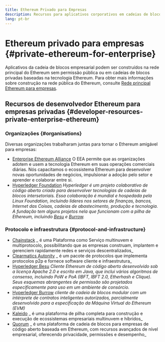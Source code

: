 ```yaml
---
title: Ethereum Privado para Empresas
description: Recursos para aplicativos corporativos em cadeias de blocos privadas de Ethereum.
lang: pt-br
---
```


# Ethereum privado para empresas {#private-ethereum-for-enterprise}

Aplicativos da cadeia de blocos empresarial podem ser construídos na rede principal do Ethereum sem permissão pública ou em cadeias de blocos privadas baseadas na tecnologia Ethereum. Para obter mais informações sobre construção na rede pública do Ethereum, consulte [Rede principal Ethereum para empresas](/enterprise/).

## Recursos de desenvolvedor Ethereum para empresas privadas {#developer-resources-private-enterprise-ethereum}

### Organizações {#organisations}

Diversas organizações trabalharam juntas para tornar o Ethereum amigável para empresas:

- [Enterprise Ethereum Alliance](https://entethalliance.org/) O EEA permite que as organizações adotem e usem a tecnologia Ethereum em suas operações comerciais diárias. Nós capacitamos o ecossistema Ethereum para desenvolver novas oportunidades de negócios, impulsionar a adoção pelo setor e aprender e colaborar entre si.
- [Hyperledger Foundation](https://hyperledger.org) _Hyperledger é um projeto colaborativo de código aberto criado para desenvolver tecnologias de cadeias de blocos intersetoriais. Essa colaboração é mundial e hospedada pela Linux Foundation, incluindo líderes nos setores de finanças, bancos, Internet das Coisas, cadeias de abastecimento, produção e tecnologia. A fundação tem alguns projetos nela que funcionam com a pilha de Ethereum, incluindo [Besu](https://www.hyperledger.org/use/besu) e [Burrow](https://www.hyperledger.org/projects/hyperledger-burrow)._

### Protocolo e infraestrutura {#protocol-and-infrastructure}

- [Chainstack](https://chainstack.com/) _ é uma Plataforma como Serviço multinuvem e multiprotocolo, possibilitando que as empresas construam, implantem e gerenciem rapidamente redes e serviços descentralizados_
- [Clearmatics Autonity](https://www.clearmatics.com/about/) _ é um pacote de protocolos que implementa protocolos p2p e fornece software cliente e infraestrutura_
- [Hyperledger Besu](https://www.hyperledger.org/use/besu) _Cliente Ethereum de código aberto desenvolvido sob a licença Apache 2.0 e escrito em Java, que inclui vários algoritmos de consenso, incluindo PoW e PoA (IBFT, IBFT 2.0, Etherhash e Clique). Seus esquemas abrangentes de permissão são projetados especificamente para uso em um ambiente de consórcio._
- [Hyperledger Burrow](https://www.hyperledger.org/projects/hyperledger-burrow) _cliente de cadeia de blocos modular com um intérprete de contratos inteligentes autorizados, parcialmente desenvolvido para a especificação da Máquina Virtual do Ethereum (EVM)_
- [Kaleido](https://kaleido.io/) _ é uma plataforma de pilha completa para construção e execução de ecossistemas empresariais multinuvem e híbridos_
- [Quorum](https://consensys.net/quorum/) _ é uma plataforma de cadeia de blocos para empresas de código aberto baseada em Ethereum, com recursos avançados de nível empresarial, oferecendo privacidade, permissões e desempenho_
